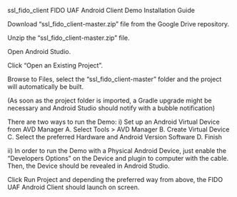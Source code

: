 ssl_fido_client
FIDO UAF Android Client Demo Installation Guide

Download “ssl_fido_client-master.zip” file from the Google Drive repository.

Unzip the “ssl_fido_client-master.zip” file.

Open Android Studio.

Click “Open an Existing Project”.

Browse to Files, select the “ssl_fido_client-master” folder and the project will automatically be built.

(As soon as the project folder is imported, a Gradle upgrade might be necessary and Android Studio should notify with a bubble notification)

There are two ways to run the Demo: 
i) Set up an Android Virtual Device from AVD Manager 
A. Select Tools > AVD Manager 
B. Create Virtual Device 
C. Select the preferred Hardware and Android Version Software 
D. Finish

ii) In order to run the Demo with a Physical Android Device, just enable the “Developers Options” on the Device and plugin to computer with the cable. Then, the Device should be revealed in Android Studio.

Click Run Project and depending the preferred way from above, the FIDO UAF Android Client should launch on screen.